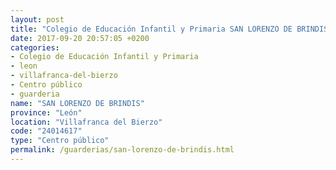 ```yaml
---
layout: post
title: "Colegio de Educación Infantil y Primaria SAN LORENZO DE BRINDIS"
date: 2017-09-20 20:57:05 +0200
categories:
- Colegio de Educación Infantil y Primaria
- leon
- villafranca-del-bierzo
- Centro público
- guarderia
name: "SAN LORENZO DE BRINDIS"
province: "León"
location: "Villafranca del Bierzo"
code: "24014617"
type: "Centro público"
permalink: /guarderias/san-lorenzo-de-brindis.html
---
```


